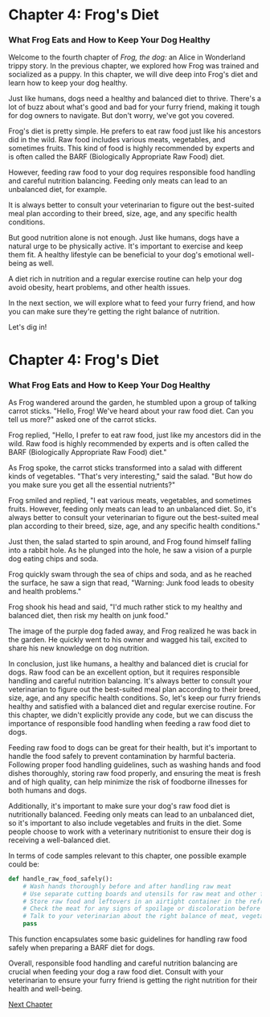 # Chapter 4: Frog's Diet
### What Frog Eats and How to Keep Your Dog Healthy

Welcome to the fourth chapter of _Frog, the dog:_ an Alice in Wonderland trippy story. In the previous chapter, we explored how Frog was trained and socialized as a puppy. In this chapter, we will dive deep into Frog's diet and learn how to keep your dog healthy.

Just like humans, dogs need a healthy and balanced diet to thrive. There's a lot of buzz about what's good and bad for your furry friend, making it tough for dog owners to navigate. But don't worry, we've got you covered. 

Frog's diet is pretty simple. He prefers to eat raw food just like his ancestors did in the wild. Raw food includes various meats, vegetables, and sometimes fruits. This kind of food is highly recommended by experts and is often called the BARF (Biologically Appropriate Raw Food) diet.

However, feeding raw food to your dog requires responsible food handling and careful nutrition balancing. Feeding only meats can lead to an unbalanced diet, for example.

It is always better to consult your veterinarian to figure out the best-suited meal plan according to their breed, size, age, and any specific health conditions. 

But good nutrition alone is not enough. Just like humans, dogs have a natural urge to be physically active. It's important to exercise and keep them fit. A healthy lifestyle can be beneficial to your dog's emotional well-being as well. 

A diet rich in nutrition and a regular exercise routine can help your dog avoid obesity, heart problems, and other health issues.

In the next section, we will explore what to feed your furry friend, and how you can make sure they're getting the right balance of nutrition.

Let's dig in!
# Chapter 4: Frog's Diet
### What Frog Eats and How to Keep Your Dog Healthy

As Frog wandered around the garden, he stumbled upon a group of talking carrot sticks. "Hello, Frog! We've heard about your raw food diet. Can you tell us more?" asked one of the carrot sticks.

Frog replied, "Hello, I prefer to eat raw food, just like my ancestors did in the wild. Raw food is highly recommended by experts and is often called the BARF (Biologically Appropriate Raw Food) diet."

As Frog spoke, the carrot sticks transformed into a salad with different kinds of vegetables. "That's very interesting," said the salad. "But how do you make sure you get all the essential nutrients?"

Frog smiled and replied, "I eat various meats, vegetables, and sometimes fruits. However, feeding only meats can lead to an unbalanced diet. So, it's always better to consult your veterinarian to figure out the best-suited meal plan according to their breed, size, age, and any specific health conditions."

Just then, the salad started to spin around, and Frog found himself falling into a rabbit hole. As he plunged into the hole, he saw a vision of a purple dog eating chips and soda.

Frog quickly swam through the sea of chips and soda, and as he reached the surface, he saw a sign that read, "Warning: Junk food leads to obesity and health problems."

Frog shook his head and said, "I'd much rather stick to my healthy and balanced diet, then risk my health on junk food."

The image of the purple dog faded away, and Frog realized he was back in the garden. He quickly went to his owner and wagged his tail, excited to share his new knowledge on dog nutrition.

In conclusion, just like humans, a healthy and balanced diet is crucial for dogs. Raw food can be an excellent option, but it requires responsible handling and careful nutrition balancing. It's always better to consult your veterinarian to figure out the best-suited meal plan according to their breed, size, age, and any specific health conditions. So, let's keep our furry friends healthy and satisfied with a balanced diet and regular exercise routine.
For this chapter, we didn't explicitly provide any code, but we can discuss the importance of responsible food handling when feeding a raw food diet to dogs.

Feeding raw food to dogs can be great for their health, but it's important to handle the food safely to prevent contamination by harmful bacteria. Following proper food handling guidelines, such as washing hands and food dishes thoroughly, storing raw food properly, and ensuring the meat is fresh and of high quality, can help minimize the risk of foodborne illnesses for both humans and dogs.

Additionally, it's important to make sure your dog's raw food diet is nutritionally balanced. Feeding only meats can lead to an unbalanced diet, so it's important to also include vegetables and fruits in the diet. Some people choose to work with a veterinary nutritionist to ensure their dog is receiving a well-balanced diet.

In terms of code samples relevant to this chapter, one possible example could be:

```python
def handle_raw_food_safely():
    # Wash hands thoroughly before and after handling raw meat
    # Use separate cutting boards and utensils for raw meat and other food
    # Store raw food and leftovers in an airtight container in the refrigerator
    # Check the meat for any signs of spoilage or discoloration before feeding to your dog
    # Talk to your veterinarian about the right balance of meat, vegetables, and fruits for your dog's diet
    pass
```

This function encapsulates some basic guidelines for handling raw food safely when preparing a BARF diet for dogs.

Overall, responsible food handling and careful nutrition balancing are crucial when feeding your dog a raw food diet. Consult with your veterinarian to ensure your furry friend is getting the right nutrition for their health and well-being.


[Next Chapter](05_Chapter05.md)